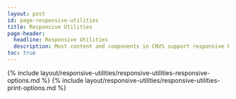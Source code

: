 ```yaml
---
layout: post
id: page-responsive-utilities
title: Responsive Utilities
page-header:
  headline: Responsive Utilities
  description: Most content and components in CNVS support responsive behavior for scaling either size or spacing.  However, you'll often want to hide and show specific elements of your project based on a given screen resolution.  Similarly, when optimizing your project for printing, you may wish to hide or show components.  Use these useful pre-defined classes to trigger responsive behavior.
toc: true
---
```


{% include layout/responsive-utilities/responsive-utilities-responsive-options.md %}
{% include layout/responsive-utilities/responsive-utilities-print-options.md %}

